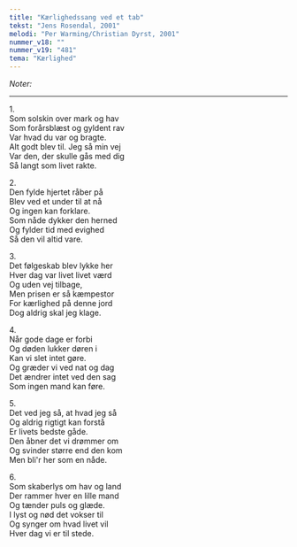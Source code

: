 ```yaml
---
title: "Kærlighedssang ved et tab"
tekst: "Jens Rosendal, 2001"
melodi: "Per Warming/Christian Dyrst, 2001"
nummer_v18: ""
nummer_v19: "481"
tema: "Kærlighed"
---
```

*Noter:*

***

1\.\
Som solskin over mark og hav\
Som forårsblæst og gyldent rav\
Var hvad du var og bragte.\
Alt godt blev til. Jeg så min vej\
Var den, der skulle gås med dig\
Så langt som livet rakte.

2\.\
Den fylde hjertet råber på\
Blev ved et under til at nå\
Og ingen kan forklare.\
Som nåde dykker den herned\
Og fylder tid med evighed\
Så den vil altid vare.

3\.\
Det følgeskab blev lykke her\
Hver dag var livet livet værd\
Og uden vej tilbage,\
Men prisen er så kæmpestor\
For kærlighed på denne jord\
Dog aldrig skal jeg klage.

4\.\
Når gode dage er forbi\
Og døden lukker døren i\
Kan vi slet intet gøre.\
Og græder vi ved nat og dag\
Det ændrer intet ved den sag\
Som ingen mand kan føre.

5\.\
Det ved jeg så, at hvad jeg så\
Og aldrig rigtigt kan forstå\
Er livets bedste gåde.\
Den åbner det vi drømmer om\
Og svinder større end den kom\
Men bli'r her som en nåde.

6\.\
Som skaberlys om hav og land\
Der rammer hver en lille mand\
Og tænder puls og glæde.\
I lyst og nød det vokser til\
Og synger om hvad livet vil\
Hver dag vi er til stede.